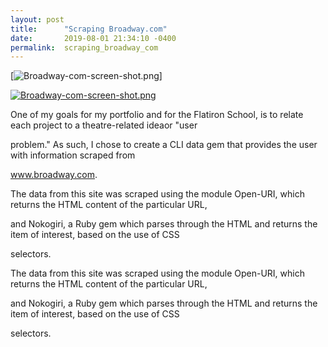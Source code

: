 ```yaml
---
layout: post
title:      "Scraping Broadway.com"
date:       2019-08-01 21:34:10 -0400
permalink:  scraping_broadway_com
---
```






[![Broadway-com-screen-shot.png](https://i.postimg.cc/k4g6FvGt/Broadway-com-screen-shot.png)]


[![Broadway-com-screen-shot.png](https://i.postimg.cc/k4g6FvGt/Broadway-com-screen-shot.png)](https://postimg.cc/mcKgTMQb)





One of my goals for my portfolio and for the Flatiron School, is to relate each project to a theatre-related ideaor  "user 

problem." As such, I chose to create a CLI data gem that provides the user with information scraped from 

www.broadway.com. 



The data from this site was scraped using the module Open-URI, which returns the HTML content of the particular URL, 

and Nokogiri, a Ruby gem which parses through the HTML and returns the item of interest, based on the use of CSS 

selectors.


The data from this site was scraped using the module Open-URI, which returns the HTML content of the particular URL, 

and Nokogiri, a Ruby gem which parses through the HTML and returns the item of interest, based on the use of CSS 

selectors.



